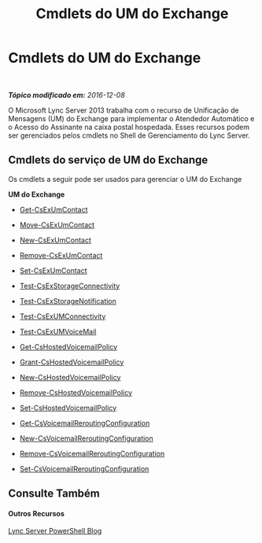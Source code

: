 ﻿---
title: Cmdlets do UM do Exchange
TOCTitle: Cmdlets do UM do Exchange
ms:assetid: 32922b9f-590d-41cc-ba57-9ed5f1caa814
ms:mtpsurl: https://technet.microsoft.com/pt-br/library/Gg415642(v=OCS.15)
ms:contentKeyID: 49306314
ms.date: 12/10/2016
mtps_version: v=OCS.15
ms.translationtype: HT
---

# Cmdlets do UM do Exchange

 

_**Tópico modificado em:** 2016-12-08_

O Microsoft Lync Server 2013 trabalha com o recurso de Unificação de Mensagens (UM) do Exchange para implementar o Atendedor Automático e o Acesso do Assinante na caixa postal hospedada. Esses recursos podem ser gerenciados pelos cmdlets no Shell de Gerenciamento do Lync Server.

## Cmdlets do serviço de UM do Exchange

Os cmdlets a seguir pode ser usados para gerenciar o UM do Exchange

**UM do Exchange**

  -   
    [Get-CsExUmContact](get-csexumcontact.md)

  -   
    [Move-CsExUmContact](move-csexumcontact.md)

  -   
    [New-CsExUmContact](new-csexumcontact.md)

  -   
    [Remove-CsExUmContact](remove-csexumcontact.md)

  -   
    [Set-CsExUmContact](set-csexumcontact.md)

  - [Test-CsExStorageConnectivity](test-csexstorageconnectivity.md)

  - [Test-CsExStorageNotification](test-csexstoragenotification.md)

  - [Test-CsExUMConnectivity](test-csexumconnectivity.md)

  - [Test-CsExUMVoiceMail](test-csexumvoicemail.md)

  -   
    [Get-CsHostedVoicemailPolicy](get-cshostedvoicemailpolicy.md)

  -   
    [Grant-CsHostedVoicemailPolicy](grant-cshostedvoicemailpolicy.md)

  -   
    [New-CsHostedVoicemailPolicy](new-cshostedvoicemailpolicy.md)

  -   
    [Remove-CsHostedVoicemailPolicy](remove-cshostedvoicemailpolicy.md)

  -   
    [Set-CsHostedVoicemailPolicy](set-cshostedvoicemailpolicy.md)

  -   
    [Get-CsVoicemailReroutingConfiguration](get-csvoicemailreroutingconfiguration.md)

  -   
    [New-CsVoicemailReroutingConfiguration](new-csvoicemailreroutingconfiguration.md)

  -   
    [Remove-CsVoicemailReroutingConfiguration](remove-csvoicemailreroutingconfiguration.md)

  -   
    [Set-CsVoicemailReroutingConfiguration](set-csvoicemailreroutingconfiguration.md)

## Consulte Também

#### Outros Recursos

[Lync Server PowerShell Blog](http://go.microsoft.com/fwlink/?linkid=203150%26clcid=0x416)

